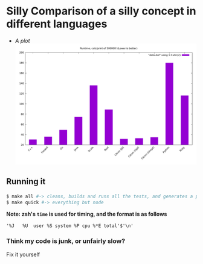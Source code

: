 # Silly Comparison of a silly concept in different languages

+ _A plot_
![#](./plot.png)

## Running it
```sh
$ make all #-> cleans, builds and runs all the tests, and generates a plot (node.js will take a long time)
$ make quick #-> everything but node
```
**Note: zsh's `time` is used for timing, and the format is as follows**
```
'%J   %U  user %S system %P cpu %*E total'$'\n'
```

### Think my code is junk, or unfairly slow?
 Fix it yourself
